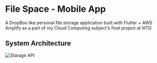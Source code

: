 # File Space - Mobile App

A DropBox like personal file storage application built with Flutter + AWS Amplify as a part of my Cloud Computing subject's final project at IIITD

## System Architecture


![Starage API](https://user-images.githubusercontent.com/42675180/208769751-006941f7-8449-4a42-929a-bdf1f637203c.jpg)
